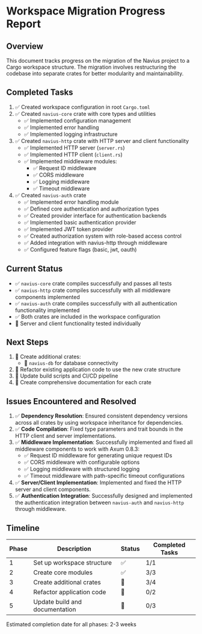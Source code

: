 # Workspace Migration Progress Report

## Overview

This document tracks progress on the migration of the Navius project to a Cargo workspace structure. The migration involves restructuring the codebase into separate crates for better modularity and maintainability.

## Completed Tasks

1. ✅ Created workspace configuration in root `Cargo.toml`
2. ✅ Created `navius-core` crate with core types and utilities
   - ✅ Implemented configuration management
   - ✅ Implemented error handling
   - ✅ Implemented logging infrastructure
3. ✅ Created `navius-http` crate with HTTP server and client functionality
   - ✅ Implemented HTTP server (`server.rs`)
   - ✅ Implemented HTTP client (`client.rs`)
   - ✅ Implemented middleware modules:
     - ✅ Request ID middleware
     - ✅ CORS middleware
     - ✅ Logging middleware
     - ✅ Timeout middleware
4. ✅ Created `navius-auth` crate
   - ✅ Implemented error handling module
   - ✅ Defined core authentication and authorization types
   - ✅ Created provider interface for authentication backends
   - ✅ Implemented basic authentication provider
   - ✅ Implemented JWT token provider
   - ✅ Created authorization system with role-based access control
   - ✅ Added integration with navius-http through middleware
   - ✅ Configured feature flags (basic, jwt, oauth)

## Current Status

- ✅ `navius-core` crate compiles successfully and passes all tests
- ✅ `navius-http` crate compiles successfully with all middleware components implemented
- ✅ `navius-auth` crate compiles successfully with all authentication functionality implemented
- ✅ Both crates are included in the workspace configuration
- 🔄 Server and client functionality tested individually

## Next Steps

1. 🔄 Create additional crates:
   - 🔄 `navius-db` for database connectivity
2. 🔄 Refactor existing application code to use the new crate structure
3. 🔄 Update build scripts and CI/CD pipeline
4. 🔄 Create comprehensive documentation for each crate

## Issues Encountered and Resolved

1. ✅ **Dependency Resolution**: Ensured consistent dependency versions across all crates by using workspace inheritance for dependencies.
2. ✅ **Code Compilation**: Fixed type parameters and trait bounds in the HTTP client and server implementations.
3. ✅ **Middleware Implementation**: Successfully implemented and fixed all middleware components to work with Axum 0.8.3:
   - ✅ Request ID middleware for generating unique request IDs
   - ✅ CORS middleware with configurable options
   - ✅ Logging middleware with structured logging
   - ✅ Timeout middleware with path-specific timeout configurations
4. ✅ **Server/Client Implementation**: Implemented and fixed the HTTP server and client components.
5. ✅ **Authentication Integration**: Successfully designed and implemented the authentication integration between `navius-auth` and `navius-http` through middleware.

## Timeline

| Phase | Description | Status | Completed Tasks |
|-------|-------------|--------|-----------------|
| 1 | Set up workspace structure | ✅ | 1/1 |
| 2 | Create core modules | ✅ | 3/3 |
| 3 | Create additional crates | 🔄 | 3/4 |
| 4 | Refactor application code | 🔄 | 0/2 |
| 5 | Update build and documentation | 🔄 | 0/3 |

Estimated completion date for all phases: 2-3 weeks 
